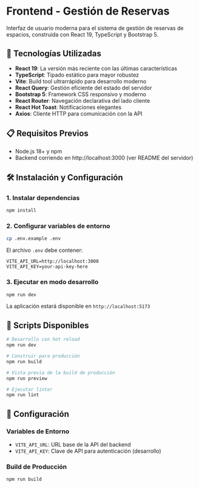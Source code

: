 # Frontend - Gestión de Reservas

Interfaz de usuario moderna para el sistema de gestión de reservas de espacios, construida con React 19, TypeScript y Bootstrap 5.

## 🚀 Tecnologías Utilizadas

- **React 19**: La versión más reciente con las últimas características
- **TypeScript**: Tipado estático para mayor robustez
- **Vite**: Build tool ultrarrápido para desarrollo moderno
- **React Query**: Gestión eficiente del estado del servidor
- **Bootstrap 5**: Framework CSS responsivo y moderno
- **React Router**: Navegación declarativa del lado cliente
- **React Hot Toast**: Notificaciones elegantes
- **Axios**: Cliente HTTP para comunicación con la API

## 📋 Requisitos Previos

- Node.js 18+ y npm
- Backend corriendo en http://localhost:3000 (ver README del servidor)

## 🛠️ Instalación y Configuración

### 1. Instalar dependencias
```bash
npm install
```

### 2. Configurar variables de entorno
```bash
cp .env.example .env
```

El archivo `.env` debe contener:
```env
VITE_API_URL=http://localhost:3000
VITE_API_KEY=your-api-key-here
```

### 3. Ejecutar en modo desarrollo
```bash
npm run dev
```

La aplicación estará disponible en `http://localhost:5173`

## 📜 Scripts Disponibles

```bash
# Desarrollo con hot reload
npm run dev

# Construir para producción
npm run build

# Vista previa de la build de producción
npm run preview

# Ejecutar linter
npm run lint
```

## 🔧 Configuración 

### Variables de Entorno
- `VITE_API_URL`: URL base de la API del backend
- `VITE_API_KEY`: Clave de API para autenticación (desarrollo)

### Build de Producción
```bash
npm run build
```